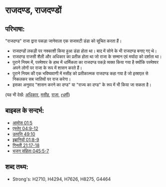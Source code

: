 # राजदण्ड, राजदण्डों #

## परिभाषा: ##

"राजदण्ड" राजा द्वारा पकड़ा जानेवाला एक सजावटी डंडा को सूचित करता हैं।

* राजदण्डों लकड़ी पर नक्काशी किया हुआ डंडा होता था। बाद में सोने के भी राजदण्ड बनाए गए थे।
* राजदण्ड राजसी शैली और अधिकार का प्रतीक होता था जो राजा के सम्मान एवं मर्यादा को दर्शाता था।
* पुराने नियम में, परमेश्वर के हाथ में धार्मिकता का राजदण्ड पकड़े व्यक्त किया गया है क्योंकि परमेश्वर अपने लोगों पर राजा के रूप में शासन करते हैं।
* पुराने नियम की एक भविष्यवाणी में मसीह को प्रतीकात्मक राजदण्ड कहा गया है जो इस्राएल से निकलकर सब जातियों पर राज करेगा।
* इसका अनुवाद "शासन करने का दण्ड" या "राज्य का दण्ड" के रूप में भी किया जा सकता है।

(यह भी देखें: [अधिकार](../kt/authority.md), [मसीह](../kt/christ.md), [राजा](../other/king.md), [rधर्मी](../kt/righteous.md))

## बाइबल के सन्दर्भ: ##

* [आमोस 01:5](rc://hi/tn/help/amo/01/05)
* [एस्तेर 04:9-12](rc://hi/tn/help/est/04/09)
* [उत्पत्ति 49:10](rc://hi/tn/help/gen/49/10)
* [इब्रानियों 01:8-9](rc://hi/tn/help/heb/01/08)
* [गिनती 21:17-18](rc://hi/tn/help/num/21/17)
* [भजन संहिता 045:5-7](rc://hi/tn/help/psa/045/005)

## शब्द तथ्य: ##

* Strong's: H2710, H4294, H7626, H8275, G4464

